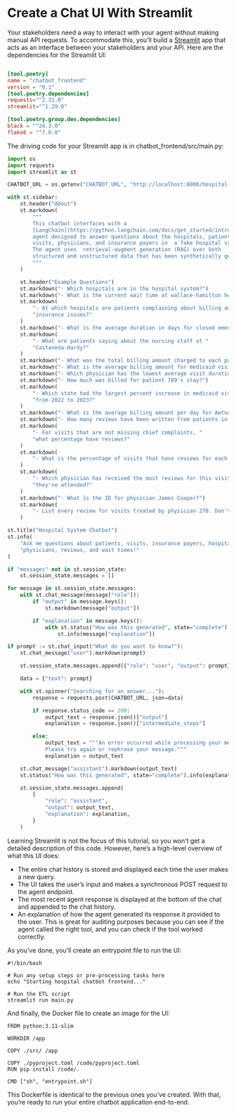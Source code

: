 # Create a Chat UI With Streamlit

Your stakeholders need a way to interact with your agent without making manual API requests. To accommodate this, you’ll build a [Streamlit](https://streamlit.io/) app that acts as an interface between your stakeholders and your API. Here are the dependencies for the Streamlit UI:

```toml

[tool.poetry]
name = "chatbot_frontend"
version = "0.1"
[tool.poetry.dependencies]
requests="^2.31.0"
streamlit="^1.29.0"

[tool.poetry.group.dev.dependencies]
black = "^24.3.0"
flake8 = "^7.0.0"

```

The driving code for your Streamlit app is in chatbot_frontend/src/main.py:

```python
import os
import requests
import streamlit as st

CHATBOT_URL = os.getenv("CHATBOT_URL", "http://localhost:8000/hospital-rag-agent")

with st.sidebar:
    st.header("About")
    st.markdown(
        """
        This chatbot interfaces with a
        [LangChain](https://python.langchain.com/docs/get_started/introduction)
        agent designed to answer questions about the hospitals, patients,
        visits, physicians, and insurance payers in  a fake hospital system.
        The agent uses  retrieval-augment generation (RAG) over both
        structured and unstructured data that has been synthetically generated.
        """
    )

    st.header("Example Questions")
    st.markdown("- Which hospitals are in the hospital system?")
    st.markdown("- What is the current wait time at wallace-hamilton hospital?")
    st.markdown(
        "- At which hospitals are patients complaining about billing and "
        "insurance issues?"
    )
    st.markdown("- What is the average duration in days for closed emergency visits?")
    st.markdown(
        "- What are patients saying about the nursing staff at "
        "Castaneda-Hardy?"
    )
    st.markdown("- What was the total billing amount charged to each payer for 2023?")
    st.markdown("- What is the average billing amount for medicaid visits?")
    st.markdown("- Which physician has the lowest average visit duration in days?")
    st.markdown("- How much was billed for patient 789's stay?")
    st.markdown(
        "- Which state had the largest percent increase in medicaid visits "
        "from 2022 to 2023?"
    )
    st.markdown("- What is the average billing amount per day for Aetna patients?")
    st.markdown("- How many reviews have been written from patients in Florida?")
    st.markdown(
        "- For visits that are not missing chief complaints, "
        "what percentage have reviews?"
    )
    st.markdown(
        "- What is the percentage of visits that have reviews for each hospital?"
    )
    st.markdown(
        "- Which physician has received the most reviews for this visits "
        "they've attended?"
    )
    st.markdown("- What is the ID for physician James Cooper?")
    st.markdown(
        "- List every review for visits treated by physician 270. Don't leave any out."
    )

st.title("Hospital System Chatbot")
st.info(
    "Ask me questions about patients, visits, insurance payers, hospitals, "
    "physicians, reviews, and wait times!"
)

if "messages" not in st.session_state:
    st.session_state.messages = []

for message in st.session_state.messages:
    with st.chat_message(message["role"]):
        if "output" in message.keys():
            st.markdown(message["output"])

        if "explanation" in message.keys():
            with st.status("How was this generated", state="complete"):
                st.info(message["explanation"])

if prompt := st.chat_input("What do you want to know?"):
    st.chat_message("user").markdown(prompt)

    st.session_state.messages.append({"role": "user", "output": prompt})

    data = {"text": prompt}

    with st.spinner("Searching for an answer..."):
        response = requests.post(CHATBOT_URL, json=data)

        if response.status_code == 200:
            output_text = response.json()["output"]
            explanation = response.json()["intermediate_steps"]

        else:
            output_text = """An error occurred while processing your message.
            Please try again or rephrase your message."""
            explanation = output_text

    st.chat_message("assistant").markdown(output_text)
    st.status("How was this generated", state="complete").info(explanation)

    st.session_state.messages.append(
        {
            "role": "assistant",
            "output": output_text,
            "explanation": explanation,
        }
    )
```

Learning Streamlit is not the focus of this tutorial, so you won’t get a detailed description of this code. However, here’s a high-level overview of what this UI does:

- The entire chat history is stored and displayed each time the user makes a new query.
- The UI takes the user’s input and makes a synchronous POST request to the agent endpoint.
- The most recent agent response is displayed at the bottom of the chat and appended to the chat history.
- An explanation of how the agent generated its response it provided to the user. This is great for auditing purposes because you can see if the agent called the right tool, and you can check if the tool worked correctly.

As you’ve done, you’ll create an entrypoint file to run the UI:

```
#!/bin/bash

# Run any setup steps or pre-processing tasks here
echo "Starting hospital chatbot frontend..."

# Run the ETL script
streamlit run main.py
```

And finally, the Docker file to create an image for the UI:

```
FROM python:3.11-slim

WORKDIR /app

COPY ./src/ /app

COPY ./pyproject.toml /code/pyproject.toml
RUN pip install /code/.

CMD ["sh", "entrypoint.sh"]
```

This Dockerfile is identical to the previous ones you’ve created. With that, you’re ready to run your entire chatbot application end-to-end.
